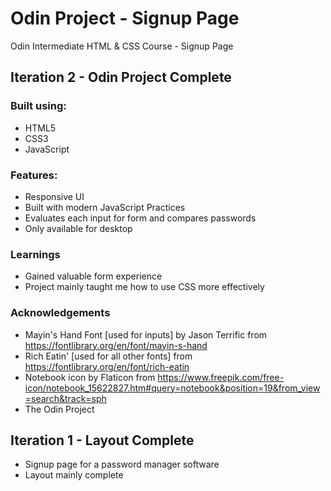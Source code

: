 # Odin Project - Signup Page
Odin Intermediate HTML &amp; CSS Course - Signup Page

## Iteration 2 - Odin Project Complete

### Built using:
 * HTML5
 * CSS3
 * JavaScript

### Features:
 * Responsive UI
 * Built with modern JavaScript Practices
 * Evaluates each input for form and compares passwords
 * Only available for desktop

### Learnings
 * Gained valuable form experience
 * Project mainly taught me how to use CSS more effectively

 ### Acknowledgements
  * Mayin's Hand Font [used for inputs] by Jason Terrific from https://fontlibrary.org/en/font/mayin-s-hand
  * Rich Eatin' [used for all other fonts] from https://fontlibrary.org/en/font/rich-eatin
  * Notebook icon by Flaticon from https://www.freepik.com/free-icon/notebook_15622827.htm#query=notebook&position=19&from_view=search&track=sph
  * The Odin Project

## Iteration 1 - Layout Complete
 - Signup page for a password manager software
 - Layout mainly complete